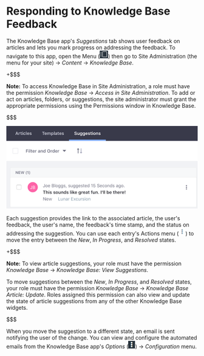 # Responding to Knowledge Base Feedback [](id=responding-to-knowledge-base-feedback)

The Knowledge Base app's *Suggestions* tab shows user feedback on articles and 
lets you mark progress on addressing the feedback. To navigate to this app, open 
the Menu 
(![Menu](../../../../images/icon-menu.png)) 
then go to Site Administration (the menu for your site) &rarr; *Content* &rarr; 
*Knowledge Base*. 

+$$$

**Note:** To access Knowledge Base in Site Administration, a role must have the 
permission *Knowledge Base* &rarr; *Access in Site Administration*. To add or 
act on articles, folders, or suggestions, the site administrator must grant the 
appropriate permissions using the Permissions window in Knowledge Base. 

$$$

![Figure 1: The Suggestions tab in Knowledge Base displays each piece of feedback that users leave on Knowledge Base articles.](../../../../images/kb-admin-suggestions.png)

Each suggestion provides the link to the associated article, the user's 
feedback, the user's name, the feedback's time stamp, and the status on 
addressing the suggestion. You can use each entry's Actions menu 
(![Actions](../../../../images/icon-actions.png)) 
to move the entry between the *New*, *In Progress*, and *Resolved* states.

+$$$

**Note:** To view article suggestions, your role must have the permission 
*Knowledge Base* &rarr; *Knowledge Base: View Suggestions*. 

To move suggestions between the *New*, *In Progress*, and *Resolved* states, 
your role must have the permission *Knowledge Base* &rarr; *Knowledge Base 
Article: Update*. Roles assigned this permission can also view and update the
state of article suggestions from any of the other Knowledge Base widgets. 

$$$

When you move the suggestion to a different state, an email is sent notifying
the user of the change. You can view and configure the automated emails from the 
Knowledge Base app's 
*Options* 
(![Options](../../../../images/icon-options.png)) 
&rarr; *Configuration* menu. 
